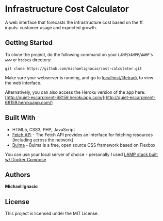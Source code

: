 # Infrastructure Cost Calculator

A web interface that forecasts the infrastructure cost based on the ff. inputs: customer usage and expected growth.

## Getting Started

To clone the project, do the following command on your `LAMP`/`XAMPP`/`WAMP`'s `www` or `htdocs` directory:

```
git clone https://github.com/michaelignacio/cost-calculator.git
```

Make sure your webserver is running, and go to [localhost/lifetrack](http://localhost/lifetrack/) to view the web interface.

Alternatively, you can also access the Heroku version of the app here: [http://quiet-escarpment-68159.herokuapp.com/](http://quiet-escarpment-68159.herokuapp.com/)

## Built With

* HTML5, CSS3, PHP, JavaScript
* [Fetch API](https://developer.mozilla.org/en-US/docs/Web/API/Fetch_API) - The Fetch API provides an interface for fetching resources (including across the network)
* [Bulma](https://bulma.io/) - Bulma is a free, open source CSS framework based on Flexbox

You can use your local server of choice - personally I used [LAMP stack built w/ Docker Compose](https://github.com/sprintcube/docker-compose-lamp).


## Authors

**Michael Ignacio**

## License

This project is licensed under the MIT License.
